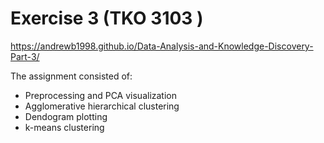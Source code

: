# Exercise 3 (TKO 3103 )
https://andrewb1998.github.io/Data-Analysis-and-Knowledge-Discovery-Part-3/

The assignment consisted of:
- Preprocessing and PCA visualization
- Agglomerative hierarchical clustering
- Dendogram plotting
- k-means clustering

